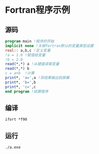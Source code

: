 # Fortran程序示例

## 源码

```fortran
program main !程序的开始
implicit none !关掉fortran默认的变量类型设置
real:: a,b,c !定义变量
!a = 1.0 !赋值给变量
!b = 2.0
read(*,*) a !从键盘读取变量
read(*,*) b
c = a+b  !计算
print*, 'a=',a !将结果输出到屏幕 
print*, 'b=',b
print*, 'c=',c
end program !结算程序
```

## 编译

```shell
ifort *f90
```

## 运行

```shell
./a.exe
```
